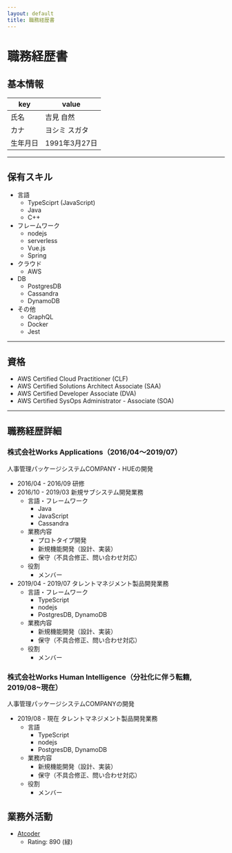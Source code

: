 ```yaml
---
layout: default
title: 職務経歴書
---
```


# 職務経歴書

## 基本情報

|key|value|
|-|-|
|氏名|吉見 自然|
|カナ|ヨシミ スガタ|
|生年月日|1991年3月27日|

---

## 保有スキル

- 言語
    - TypeSciprt (JavaScript)
    - Java
    - C++
- フレームワーク
    - nodejs
    - serverless
    - Vue.js
    - Spring
- クラウド
    - AWS
- DB
    - PostgresDB
    - Cassandra
    - DynamoDB
- その他
    - GraphQL
    - Docker
    - Jest

---

## 資格
- AWS Certified Cloud Practitioner (CLF)
- AWS Certified Solutions Architect Associate (SAA)
- AWS Certified Developer Associate (DVA)
- AWS Certified SysOps Administrator - Associate (SOA)

---

## 職務経歴詳細

### 株式会社Works Applications（2016/04〜2019/07）

人事管理パッケージシステムCOMPANY・HUEの開発

- 2016/04 - 2016/09 研修
- 2016/10 - 2019/03 新規サブシステム開発業務
    - 言語・フレームワーク
        - Java
        - JavaScript
        - Cassandra
    - 業務内容
        - プロトタイプ開発
        - 新規機能開発（設計、実装）
        - 保守（不具合修正、問い合わせ対応）
    - 役割
        - メンバー
- 2019/04 - 2019/07 タレントマネジメント製品開発業務
    - 言語・フレームワーク
        - TypeScript
        - nodejs
        - PostgresDB, DynamoDB
    - 業務内容
        - 新規機能開発（設計、実装）
        - 保守（不具合修正、問い合わせ対応）
    - 役割
        - メンバー

### 株式会社Works Human Intelligence（分社化に伴う転籍, 2019/08~現在）

人事管理パッケージシステムCOMPANYの開発

- 2019/08 - 現在 タレントマネジメント製品開発業務
    - 言語
        - TypeScript
        - nodejs
        - PostgresDB, DynamoDB
    - 業務内容
        - 新規機能開発（設計、実装）
        - 保守（不具合修正、問い合わせ対応）
    - 役割
        - メンバー

## 業務外活動

- [Atcoder](https://atcoder.jp/users/sugapiko2)
    - Rating: 890 (緑)
